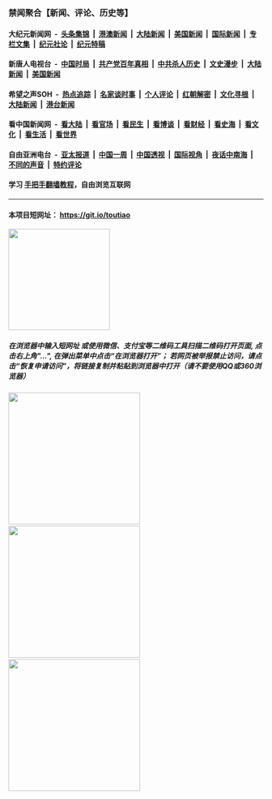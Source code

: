 ### 禁闻聚合【新闻、评论、历史等】

#### 大纪元新闻网 &nbsp;-&nbsp; [头条集锦](indexes/E头条集锦.md?t=02140133) &nbsp;|&nbsp; [港澳新闻](indexes/E港澳新闻.md?t=02140133)  &nbsp;|&nbsp; [大陆新闻](indexes/E大陆新闻.md?t=02140133) &nbsp;|&nbsp; [美国新闻](indexes/E美国新闻.md?t=02140133) &nbsp;|&nbsp; [国际新闻](indexes/E国际新闻.md?t=02140133) &nbsp;|&nbsp; [专栏文集](indexes/E专栏文集.md?t=02140133) &nbsp;|&nbsp; [纪元社论](indexes/E纪元社论.md?t=02140133) &nbsp;|&nbsp; [纪元特稿](indexes/E纪元特稿.md?t=02140133) 

#### 新唐人电视台 &nbsp;-&nbsp; [中国时局](indexes/N中国时局.md?t=02140133) &nbsp;|&nbsp; [共产党百年真相](indexes/N共产党百年真相.md?t=02140133) &nbsp;|&nbsp; [中共杀人历史](indexes/N中共杀人历史.md?t=02140133) &nbsp;|&nbsp; [文史漫步](indexes/N文史漫步.md?t=02140133) &nbsp;|&nbsp; [大陆新闻](indexes/N大陆新闻.md?t=02140133) &nbsp;|&nbsp; [美国新闻](indexes/N美国新闻.md?t=02140133)

#### 希望之声SOH &nbsp;-&nbsp; [热点追踪](indexes/H热点追踪.md?t=02140133) &nbsp;|&nbsp; [名家谈时事](indexes/H名家谈时事.md?t=02140133) &nbsp;|&nbsp; [个人评论](indexes/H个人评论.md?t=02140133)  &nbsp;|&nbsp; [红朝解密](indexes/H红朝解密.md?t=02140133) &nbsp;|&nbsp; [文化寻根](indexes/H文化寻根.md?t=02140133) &nbsp;|&nbsp; [大陆新闻](indexes/H大陆新闻.md?t=02140133) &nbsp;|&nbsp; [港台新闻](indexes/H港台新闻.md?t=02140133)

#### 看中国新闻网 &nbsp;-&nbsp; [看大陆](indexes/S看大陆.md?t=02140133) &nbsp;|&nbsp; [看官场](indexes/S看官场.md?t=02140133) &nbsp;|&nbsp; [看民生](indexes/S看民生.md?t=02140133)  &nbsp;|&nbsp; [看博谈](indexes/S看博谈.md?t=02140133) &nbsp;|&nbsp; [看财经](indexes/S看财经.md?t=02140133) &nbsp;|&nbsp; [看史海](indexes/S看史海.md?t=02140133) &nbsp;|&nbsp; [看文化](indexes/S看文化.md?t=02140133) &nbsp;|&nbsp; [看生活](indexes/S看生活.md?t=02140133) &nbsp;|&nbsp; [看世界](indexes/S看世界.md?t=02140133)

#### 自由亚洲电台 &nbsp;-&nbsp; [亚太报道](indexes/R亚太报道.md?t=02140133) &nbsp;|&nbsp; [中国一周](indexes/R中国一周.md?t=02140133) &nbsp;|&nbsp; [中国透视](indexes/R中国透视.md?t=02140133)  &nbsp;|&nbsp; [国际视角](indexes/R国际视角.md?t=02140133) &nbsp;|&nbsp; [夜话中南海](indexes/R夜话中南海.md?t=02140133) &nbsp;|&nbsp; [不同的声音](indexes/R不同的声音.md?t=02140133) &nbsp;|&nbsp; [特约评论](indexes/R特约评论.md?t=02140133)

#### 学习 [手把手翻墙教程](https://github.com/gfw-breaker/guides/wiki)，自由浏览互联网

----

#### 本项目短网址： https://git.io/toutiao
<img src="https://raw.githubusercontent.com/gfw-breaker/banned-news/master/scripts/img/qr.png" width="200px"/>  

##### 在浏览器中输入短网址 或使用微信、支付宝等二维码工具扫描二维码打开页面, 点击右上角"...", 在弹出菜单中点击“在浏览器打开”； 若网页被举报禁止访问，请点击“恢复申请访问”，将链接复制并粘贴到浏览器中打开（请不要使用QQ或360浏览器）

<img src="https://raw.githubusercontent.com/gfw-breaker/banned-news/master/scripts/img/1.png" width="260px"/> &nbsp; <img src="https://raw.githubusercontent.com/gfw-breaker/banned-news/master/scripts/img/2.png" width="260px"/> &nbsp; <img src="https://raw.githubusercontent.com/gfw-breaker/banned-news/master/scripts/img/3.png" width="260px"/>
